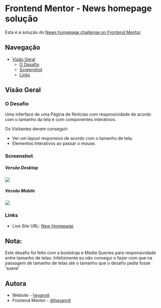 # Frontend Mentor - News homepage solução

Esta é a solução do [News homepage challenge on Frontend Mentor](https://www.frontendmentor.io/challenges/news-homepage-H6SWTa1MFl).  

## Navegação

- [Visão Geral](#visão-geral)
  - [O Desafio](#o-desafio)
  - [Screenshot](#screenshot)
  - [Links](#links)

## Visão Geral

### O Desafio

Uma inferface de uma Página de Noticias com responsividade de acordo com o tamanho da tela e com componentes interativos.

Os Visitantes devem conseguir:

- Ver um layout responsivo de acordo com o tamanho de tela;
- Elementos Interativos ao passar o mouse.

### Screenshot
 <div>
  <h5>Versão Desktop</h5>
  <img src="https://user-images.githubusercontent.com/150404073/284676073-bbf8badd-64e4-4fcc-851c-68a862dea15d.jpeg">

  <h5>Versão Mobile</h5>
  <img src="https://user-images.githubusercontent.com/150404073/284676077-ba320299-ba12-48af-aba4-bfc7ee554231.jpeg">

  </div>

### Links

- Live Site URL: [New Homepage](https://main--superlative-starship-18e7c7.netlify.app/)

## Nota:

Este desafio foi feito com a bootstrap e Media Queries para responsividade entre tamanho de telas.
Infelizmente eu não consegui o fazer com que na passagem de tamanho de telas até o tamanho que o desafio pedia fosse 'suave'

## Autora

- Website - [heyannli](https://www.heyannli.online)
- Frontend Mentor - [@heyannli](https://www.frontendmentor.io/profile/heyannli)

